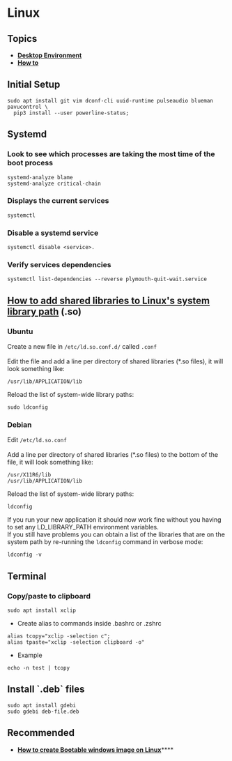 # Linux

##

## Topics

* ****[**Desktop Environment**](desktop-environment/)****
* ****[**How to**](how-to/)****

## Initial Setup

```
sudo apt install git vim dconf-cli uuid-runtime pulseaudio blueman pavucontrol \
  pip3 install --user powerline-status;
```

## Systemd

### Look to see which processes are taking the most time of the boot process

```
systemd-analyze blame
systemd-analyze critical-chain
```

### Displays the current services

```
systemctl
```

### Disable a systemd service

```
systemctl disable <service>.
```

### Verify services dependencies

```
systemctl list-dependencies --reverse plymouth-quit-wait.service
```

## [How to add shared libraries to Linux's system library path](https://blog.andrewbeacock.com/2007/10/how-to-add-shared-libraries-to-linuxs.html) **(.so)**

### **Ubuntu**

Create a new file in `/etc/ld.so.conf.d/` called `.conf`\
\
Edit the file and add a line per directory of shared libraries (\*.so files), it will look something like:

```
/usr/lib/APPLICATION/lib
```

Reload the list of system-wide library paths:

```
sudo ldconfig
```

### **Debian**

Edit `/etc/ld.so.conf`\
\
Add a line per directory of shared libraries (\*.so files) to the bottom of the file, it will look something like:

```
/usr/X11R6/lib
/usr/lib/APPLICATION/lib
```

Reload the list of system-wide library paths:

```
ldconfig
```

If you run your new application it should now work fine without you having to set any LD\_LIBRARY\_PATH environment variables.\
If you still have problems you can obtain a list of the libraries that are on the system path by re-running the `ldconfig` command in verbose mode:

```
ldconfig -v
```

## Terminal

### Copy/paste to clipboard

```
sudo apt install xclip
```

* Create alias to commands inside .bashrc or .zshrc

```
alias tcopy="xclip -selection c"; 
alias tpaste="xclip -selection clipboard -o"
```

* Example

```
echo -n test | tcopy
```

## Install \`.deb\` files

```
sudo apt install gdebi
sudo gdebi deb-file.deb
```

## Recommended

* [**How to create Bootable windows image on Linux**](https://github.com/slacka/WoeUSB)****
